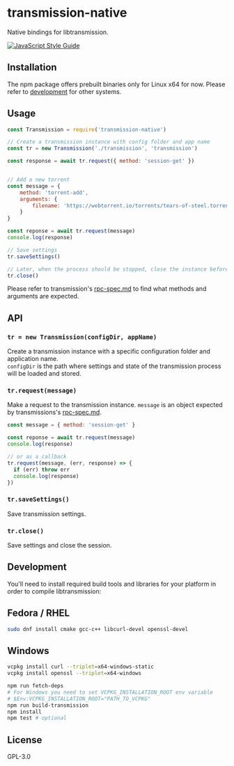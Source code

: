 # transmission-native

Native bindings for libtransmission.

[![JavaScript Style Guide](https://img.shields.io/badge/code_style-standard-brightgreen.svg)](https://standardjs.com)

## Installation

The npm package offers prebuilt binaries only for Linux x64 for now.
Please refer to [development](#development) for other systems.

## Usage

```js
const Transmission = require('transmission-native')

// Create a transmission instance with config folder and app name
const tr = new Transmission('./transmission', 'transmission')

const response = await tr.request({ method: 'session-get' })


// Add a new torrent
const message = {
    method: 'torrent-add',
    arguments: {
        filename: 'https://webtorrent.io/torrents/tears-of-steel.torrent'
    }
}

const reponse = await tr.request(message)
console.log(response)

// Save settings
tr.saveSettings()

// Later, when the process should be stopped, close the instance before
tr.close()
```

Please refer to transmission's [rpc-spec.md](https://github.com/transmission/transmission/blob/4.0.0/docs/rpc-spec.md) to find what methods and arguments are expected.

## API

### `tr = new Transmission(configDir, appName)`

Create a transmission instance with a specific configuration folder and application name.\
`configDir` is the path where settings and state of the transmission process will be loaded and stored.

### `tr.request(message)`

Make a request to the transmission instance.
`message` is an object expected by transmissions's [rpc-spec.md](https://github.com/transmission/transmission/blob/4.0.0/docs/rpc-spec.md).


```js
const message = { method: 'session-get' }

const reponse = await tr.request(message)
console.log(response)

// or as a callback
tr.request(message, (err, response) => {
  if (err) throw err
  console.log(response)
})
```

### `tr.saveSettings()`

Save transmission settings.

### `tr.close()`

Save settings and close the session.

## Development

You'll need to install required build tools and libraries for your platform in order to compile libtransmission:

## Fedora / RHEL
```sh
sudo dnf install cmake gcc-c++ libcurl-devel openssl-devel
```

## Windows
```sh
vcpkg install curl --triplet=x64-windows-static
vcpkg install openssl --triplet=x64-windows
```

```sh
npm run fetch-deps
# For Windows you need to set VCPKG_INSTALLATION_ROOT env variable
# $Env:VCPKG_INSTALLATION_ROOT="PATH_TO_VCPKG"
npm run build-transmission
npm install
npm test # optional
```

## License

GPL-3.0
